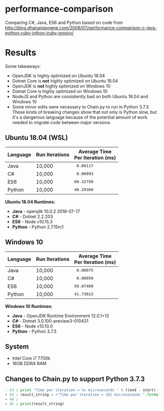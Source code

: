 # performance-comparison
Comparing C#, Java, ES6 and Python based on code from
http://blog.dhananjaynene.com/2008/07/performance-comparison-c-java-python-ruby-jython-jruby-groovy/

# Results

Some takeaways:

* OpenJDK is highly optimized on Ubuntu 18.04
* Dotnet Core is __not__ highly optimized on Ubuntu 18.04
* OpenJDK is __not__ highly optimized on Windows 10
* Dotnet Core is highly optimized on Windows 10
* NodeJS and Python are consistently bad on both Ubuntu 18.04 and Windows 10
* Some minor edits were necessary to Chain.py to run in Python 3.7.3.
  These kinds of breaking changes show that not only is Python slow,
  but it's a dangerous language because of the potential amount of work
  needed to migrate code between major versions.

## Ubuntu 18.04 (WSL)

| Language | Run Iterations | Average Time<br/>Per Iteration (ms)   |
|----------|----------------|---------------------------------------|
| Java     | 10,000         | <pre style="margin: 0"> 0.00117</pre> |
| C#       | 10,000         | <pre style="margin: 0"> 0.00893</pre> |
| ES6      | 10,000         | <pre style="margin: 0">60.32750</pre> |
| Python   | 10,000         | <pre style="margin: 0">40.29360</pre> |

__Ubuntu 18.04 Runtimes:__

* __Java__ - openjdk 10.0.2 2018-07-17
* __C#__ - Dotnet 2.2.203
* __ES6__ - Node v10.15.3
* __Python__ - Python 2.7.15rc1

## Windows 10

| Language | Run Iterations | Average Time<br/>Per Iteration (ms)   |
|----------|----------------|---------------------------------------|
| Java     | 10,000         | <pre style="margin: 0"> 0.00075</pre> |
| C#       | 10,000         | <pre style="margin: 0"> 0.00050</pre> |
| ES6      | 10,000         | <pre style="margin: 0">59.07489</pre> |
| Python   | 10,000         | <pre style="margin: 0">41.73013</pre> |

__Windows 10 Runtimes:__

* __Java__ - OpenJDK Runtime Environment 12.0.1+12
* __C#__ - Dotnet 3.0.100-preview3-010431
* __ES6__ - Node v10.10.0
* __Python__ - Python 3.7.3

## System

* Intel Core i7 7700k
* 16GB DDR4 RAM

## Changes to Chain.py to support Python 3.7.3

```python
- 43 : print 'Time per iteration = %s microseconds ' % ((end - start) * 1000000 / ITER)
+ 43 : result_string = r"Time per iteration = {0} microseconds ".format((end - start) * 1000000 / ITER)
+ 44 :
+ 45 : print(result_string)
```
